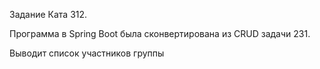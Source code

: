 Задание Ката 312.

Программа в Spring Boot была сконвертирована из CRUD задачи 231.

Выводит список участников группы
